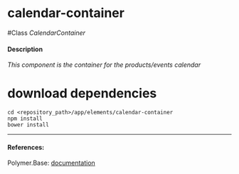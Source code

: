 calendar-container
=========


#Class
*CalendarContainer*

#### Description
*This component is the container for the products/events calendar*

# download dependencies
```
cd <repository_path>/app/elements/calendar-container
npm install
bower install
```

____________
#### References:
Polymer.Base: [documentation](http://polymer.github.io/polymer/)



